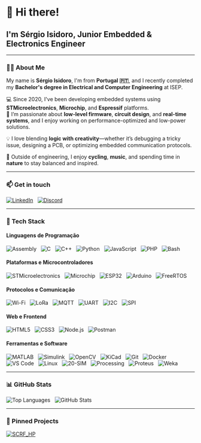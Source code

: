 # 👋 Hi there! 

## I'm Sérgio Isidoro, Junior Embedded & Electronics Engineer

---

### 🧑‍💻 About Me

My name is **Sérgio Isidoro**, I'm from **Portugal 🇵🇹**, and I recently completed my **Bachelor's degree in Electrical and Computer Engineering** at ISEP.

💻 Since 2020, I've been developing embedded systems using **STMicroelectronics**, **Microchip**, and **Espressif** platforms.  
🔧 I’m passionate about **low-level firmware**, **circuit design**, and **real-time systems**, and I enjoy working on performance-optimized and low-power solutions.

💡 I love blending **logic with creativity**—whether it’s debugging a tricky issue, designing a PCB, or optimizing embedded communication protocols.

🌱 Outside of engineering, I enjoy **cycling**, **music**, and spending time in **nature** to stay balanced and inspired.

---

### 📫 Get in touch

[![LinkedIn](https://img.shields.io/badge/LinkedIn-blue?logo=linkedin)](https://www.linkedin.com/in/sergio-isidoro/)
&nbsp;
[![Discord](https://img.shields.io/badge/Discord-7289DA?logo=discord&logoColor=white)](https://discord.gg/2m7MY99G4a)

---

### 🧰 Tech Stack

#### Linguagens de Programação
![Assembly](https://img.shields.io/badge/Assembly-555555?style=flat)
&nbsp;
![C](https://img.shields.io/badge/C-informational?style=flat&logo=c&logoColor=white)
&nbsp;
![C++](https://img.shields.io/badge/C++-00599C?style=flat&logo=c%2B%2B&logoColor=white)
&nbsp;
![Python](https://img.shields.io/badge/Python-3670A0?style=flat&logo=python&logoColor=white)
&nbsp;
![JavaScript](https://img.shields.io/badge/JavaScript-F7DF1E?style=flat&logo=javascript&logoColor=black)
&nbsp;
![PHP](https://img.shields.io/badge/PHP-777BB4?style=flat&logo=php&logoColor=white)
&nbsp;
![Bash](https://img.shields.io/badge/Bash-4EAA25?style=flat&logo=gnu-bash&logoColor=white)

#### Plataformas e Microcontroladores
![STMicroelectronics](https://img.shields.io/badge/STMicroelectronics-blue?style=flat&logo=stmicroelectronics&logoColor=white)
&nbsp;
![Microchip](https://img.shields.io/badge/Microchip-red?style=flat&logo=microchip&logoColor=white)
&nbsp;
![ESP32](https://img.shields.io/badge/Espressif-black?style=flat&logo=espressif&logoColor=white)
&nbsp;
![Arduino](https://img.shields.io/badge/Arduino-00979D?style=flat&logo=arduino&logoColor=white)
&nbsp;
![FreeRTOS](https://img.shields.io/badge/FreeRTOS-blue?style=flat&logo=freertos&logoColor=white)

#### Protocolos e Comunicação
![Wi-Fi](https://img.shields.io/badge/Wi--Fi-000000?style=flat&logo=wi-fi&logoColor=white)
&nbsp;
![LoRa](https://img.shields.io/badge/LoRa-00A9A5?style=flat)
&nbsp;
![MQTT](https://img.shields.io/badge/MQTT-660066?style=flat)
&nbsp;
![UART](https://img.shields.io/badge/UART-007ACC?style=flat)
&nbsp;
![I2C](https://img.shields.io/badge/I2C-003B57?style=flat)
&nbsp;
![SPI](https://img.shields.io/badge/SPI-00686D?style=flat)

#### Web e Frontend
![HTML5](https://img.shields.io/badge/HTML5-E34F26?style=flat&logo=html5&logoColor=white)
&nbsp;
![CSS3](https://img.shields.io/badge/CSS3-1572B6?style=flat&logo=css3&logoColor=white)
&nbsp;
![Node.js](https://img.shields.io/badge/Node.js-339933?style=flat&logo=node.js&logoColor=white)
&nbsp;
![Postman](https://img.shields.io/badge/Postman-FF6C37?style=flat&logo=postman&logoColor=white)

#### Ferramentas e Software
![MATLAB](https://img.shields.io/badge/MATLAB-0076A8?style=flat)
&nbsp;
![Simulink](https://img.shields.io/badge/Simulink-FF7300?style=flat)
&nbsp;
![OpenCV](https://img.shields.io/badge/OpenCV-5C3EE8?style=flat&logo=opencv&logoColor=white)
&nbsp;
![KiCad](https://img.shields.io/badge/KiCad-223344?style=flat&logo=kicad&logoColor=white)
&nbsp;
![Git](https://img.shields.io/badge/Git-F05032?style=flat&logo=git&logoColor=white)
&nbsp;
![Docker](https://img.shields.io/badge/Docker-2496ED?style=flat&logo=docker&logoColor=white)
&nbsp;
![VS Code](https://img.shields.io/badge/VS_Code-007ACC?style=flat&logo=visualstudiocode&logoColor=white)
&nbsp;
![Linux](https://img.shields.io/badge/Linux-FCC624?style=flat&logo=linux&logoColor=black)
&nbsp;
![20-SIM](https://img.shields.io/badge/20--SIM-FF6C37?style=flat&logo=simulink&logoColor=white)
&nbsp;
![Processing](https://img.shields.io/badge/Processing-0096D8?style=flat&logo=processingfoundation&logoColor=white)
&nbsp;
![Proteus](https://img.shields.io/badge/Proteus-1A1A1A?style=flat&logo=&logoColor=white)
&nbsp;
![Weka](https://img.shields.io/badge/Weka-007396?style=flat&logo=weka&logoColor=white)

---

### 📊 GitHub Stats

![Top Languages](https://github-readme-stats.vercel.app/api/top-langs/?username=manoper93&layout=donut&theme=github_dark&langs_count=20)
&nbsp;
![GitHub Stats](https://github-readme-stats.vercel.app/api?username=manoper93&show_icons=true&theme=github_dark&count_private=true&hide=issues,contribs)

---

### 📌 Pinned Projects

[![SCRF_HP](https://github-readme-stats.vercel.app/api/pin/?username=manoper93&repo=SCRF_HP&theme=github_dark)](https://github.com/manoper93/SCRF_HP)
